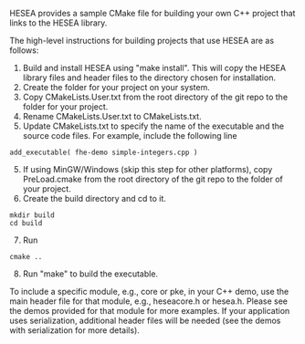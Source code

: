 HESEA provides a sample CMake file for building your own C++ project that links to the HESEA library. 

The high-level instructions for building projects that use HESEA are as follows:

1. Build and install HESEA using "make install". This will copy the HESEA library files and header files to the directory chosen for installation.
1. Create the folder for your project on your system.
2. Copy CMakeLists.User.txt from the root directory of the git repo to the folder for your project.
3. Rename CMakeLists.User.txt to CMakeLists.txt.
4. Update CMakeLists.txt to specify the name of the executable and the source code files. For example, include the following line
```
add_executable( fhe-demo simple-integers.cpp )
```
5. If using MinGW/Windows (skip this step for other platforms), copy PreLoad.cmake from the root directory of the git repo to the folder of your project.
6. Create the build directory and cd to it.
```
mkdir build
cd build
```
7. Run
```
cmake ..
```
8. Run "make" to build the executable.

To include a specific module, e.g., core or pke, in your C++ demo, use the main header file for that module, e.g., heseacore.h or hesea.h. Please see the demos provided for that module for more examples. If your application uses serialization, additional header files will be needed (see the demos with serialization for more details).
